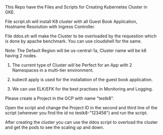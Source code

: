 This Repo have the Files and Scripts for Creating Kubernetes Cluster in GKE.



File script.sh will install K8 cluster with all Guest Book Application, Hostname Resolution with Ingress Controller.

File ddos.sh will make the Cluster to be overloaded by the requestion which is done by apache benchmark. You can use cloudshell for the same.


Note: The Default Region will be us-central-1a, Cluster name will be k8 having 2 nodes.

1) The current type of Cluster will be Perfect for an App with 2 Namespaces in a multi-tier environment.

2) kubectl apply is used for the installation of the guest book application.

3) We can use ELK/EFK for the best practises in Monitoring and Logging.

Please create a Project in the GCP with name "testk8".

Open the script and change the Project ID in the second and third line of the script (wherever you find the id no testk8-"123456") and run the script.

After creating the cluster you can use the ddos script to overload the cluster and get the pods to see the scaling up and down.
